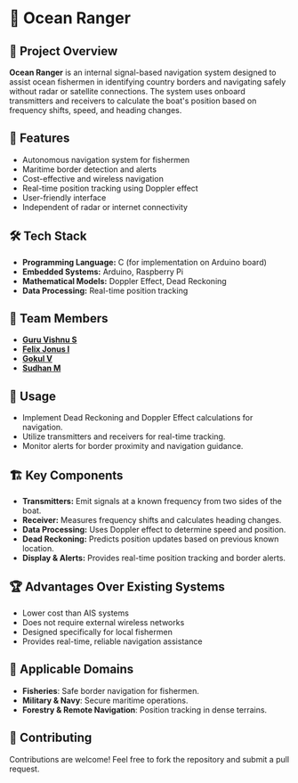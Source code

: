 # 🌊 Ocean Ranger

## 📌 Project Overview
**Ocean Ranger** is an internal signal-based navigation system designed to assist ocean fishermen in identifying country borders and navigating safely without radar or satellite connections. The system uses onboard transmitters and receivers to calculate the boat's position based on frequency shifts, speed, and heading changes.

## 🚀 Features
- Autonomous navigation system for fishermen
- Maritime border detection and alerts
- Cost-effective and wireless navigation
- Real-time position tracking using Doppler effect
- User-friendly interface
- Independent of radar or internet connectivity

## 🛠️ Tech Stack
- **Programming Language:** C (for implementation on Arduino board)
- **Embedded Systems:** Arduino, Raspberry Pi
- **Mathematical Models:** Doppler Effect, Dead Reckoning
- **Data Processing:** Real-time position tracking

## 👥 Team Members
- [**Guru Vishnu S**](https://www.linkedin.com/in/guruvishnu2006/)
- [**Felix Jonus I**](https://www.linkedin.com/in/felix-jonus-a20021309/)
- [**Gokul V**](https://www.linkedin.com/in/gokul-v-164989328/)
- [**Sudhan M**](https://www.linkedin.com/in/sudhan1324/)

## 🎯 Usage
- Implement Dead Reckoning and Doppler Effect calculations for navigation.
- Utilize transmitters and receivers for real-time tracking.
- Monitor alerts for border proximity and navigation guidance.

## 🏗️ Key Components
- **Transmitters:** Emit signals at a known frequency from two sides of the boat.
- **Receiver:** Measures frequency shifts and calculates heading changes.
- **Data Processing:** Uses Doppler effect to determine speed and position.
- **Dead Reckoning:** Predicts position updates based on previous known location.
- **Display & Alerts:** Provides real-time position tracking and border alerts.

## 🏆 Advantages Over Existing Systems
- Lower cost than AIS systems
- Does not require external wireless networks
- Designed specifically for local fishermen
- Provides real-time, reliable navigation assistance

## 📌 Applicable Domains
- **Fisheries**: Safe border navigation for fishermen.
- **Military & Navy**: Secure maritime operations.
- **Forestry & Remote Navigation**: Position tracking in dense terrains.

## 🤝 Contributing
Contributions are welcome! Feel free to fork the repository and submit a pull request.

